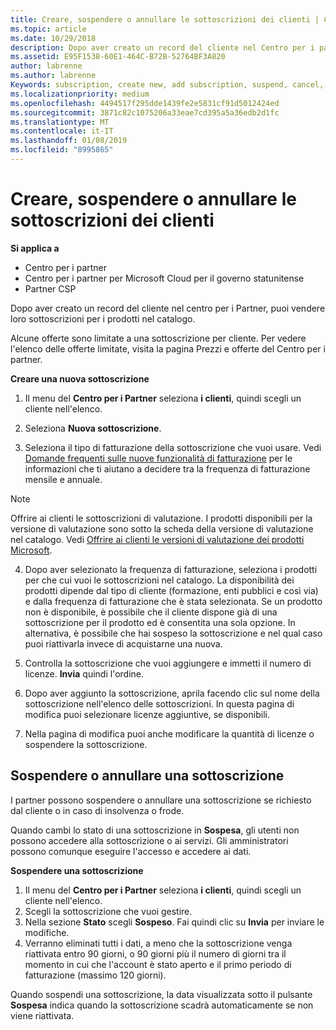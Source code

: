 ```yaml
---
title: Creare, sospendere o annullare le sottoscrizioni dei clienti | Centro per i partner
ms.topic: article
ms.date: 10/29/2018
description: Dopo aver creato un record del cliente nel Centro per i partner, puoi vendere loro sottoscrizioni per i prodotti nel catalogo.
ms.assetid: E95F1538-60E1-464C-B72B-52764BF3A820
author: labrenne
ms.author: labrenne
Keywords: subscription, create new, add subscription, suspend, cancel,
ms.localizationpriority: medium
ms.openlocfilehash: 4494517f295dde1439fe2e5831cf91d5012424ed
ms.sourcegitcommit: 3871c82c1075206a33eae7cd395a5a36edb2d1fc
ms.translationtype: MT
ms.contentlocale: it-IT
ms.lasthandoff: 01/08/2019
ms.locfileid: "8995865"
---
```

# <a name="create-suspend-or-cancel-customer-subscriptions"></a>Creare, sospendere o annullare le sottoscrizioni dei clienti

**Si applica a**

-  Centro per i partner
-  Centro per i partner per Microsoft Cloud per il governo statunitense
-  Partner CSP

Dopo aver creato un record del cliente nel centro per i Partner, puoi vendere loro sottoscrizioni per i prodotti nel catalogo.

Alcune offerte sono limitate a una sottoscrizione per cliente. Per vedere l'elenco delle offerte limitate, visita la pagina Prezzi e offerte del Centro per i partner. 


**Creare una nuova sottoscrizione**

1. Il menu del **Centro per i Partner** seleziona **i clienti**, quindi scegli un cliente nell'elenco.

2. Seleziona **Nuova sottoscrizione**.

3. Seleziona il tipo di fatturazione della sottoscrizione che vuoi usare.  Vedi [Domande frequenti sulle nuove funzionalità di fatturazione](faq-about-new-billing-features.md) per le informazioni che ti aiutano a decidere tra la frequenza di fatturazione mensile e annuale.
 
>[!Note]
>Offrire ai clienti le sottoscrizioni di valutazione. I prodotti disponibili per la versione di valutazione sono sotto la scheda della versione di valutazione nel catalogo. Vedi [Offrire ai clienti le versioni di valutazione dei prodotti Microsoft](offer-your-customers-trials-of-microsoft-products.md).

 
4. Dopo aver selezionato la frequenza di fatturazione, seleziona i prodotti per che cui vuoi le sottoscrizioni nel catalogo. La disponibilità dei prodotti dipende dal tipo di cliente (formazione, enti pubblici e così via) e dalla frequenza di fatturazione che è stata selezionata. Se un prodotto non è disponibile, è possibile che il cliente dispone già di una sottoscrizione per il prodotto ed è consentita una sola opzione. In alternativa, è possibile che hai sospeso la sottoscrizione e nel qual caso puoi riattivarla invece di acquistarne una nuova.

5. Controlla la sottoscrizione che vuoi aggiungere e immetti il numero di licenze. **Invia** quindi l'ordine.

6. Dopo aver aggiunto la sottoscrizione, aprila facendo clic sul nome della sottoscrizione nell'elenco delle sottoscrizioni. In questa pagina di modifica puoi selezionare licenze aggiuntive, se disponibili.

7. Nella pagina di modifica puoi anche modificare la quantità di licenze o sospendere la sottoscrizione.

## <a name="suspend-or-cancel-a-subscription"></a>Sospendere o annullare una sottoscrizione

I partner possono sospendere o annullare una sottoscrizione se richiesto dal cliente o in caso di insolvenza o frode.

Quando cambi lo stato di una sottoscrizione in **Sospesa**, gli utenti non possono accedere alla sottoscrizione o ai servizi. Gli amministratori possono comunque eseguire l'accesso e accedere ai dati.

**Sospendere una sottoscrizione**

1.  Il menu del **Centro per i Partner** seleziona **i clienti**, quindi scegli un cliente nell'elenco.
2.  Scegli la sottoscrizione che vuoi gestire.
3.  Nella sezione **Stato** scegli **Sospeso**. Fai quindi clic su **Invia** per inviare le modifiche.
4.  Verranno eliminati tutti i dati, a meno che la sottoscrizione venga riattivata entro 90 giorni, o 90 giorni più il numero di giorni tra il momento in cui che l'account è stato aperto e il primo periodo di fatturazione (massimo 120 giorni).

Quando sospendi una sottoscrizione, la data visualizzata sotto il pulsante **Sospesa** indica quando la sottoscrizione scadrà automaticamente se non viene riattivata. 




 



